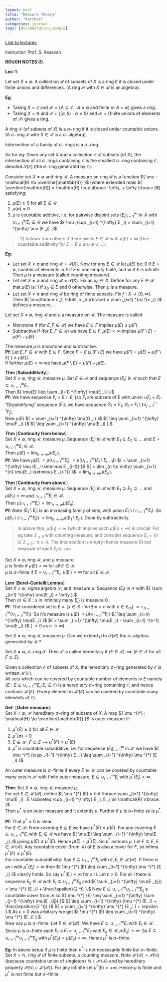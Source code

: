 ```yaml
---
layout: post
title: "Measure Theory"
author: "Karthik"
categories: journal
tags: [documentation,sample]
---
```


[Link to lectures](https://youtube.com/playlist?list=PLyqSpQzTE6M8hq1wo3TIXYsc0Bf7irjnO&si=swo2uq0AlnSgXX4m) 

Instructor: Prof. S. Kesavan 

**ROUGH NOTES (!)**

**Lec-1**: 

Let set ${ X \neq \emptyset }.$ A collection ${ \mathcal{R} }$ of subsets of ${ X }$ is a ring if it is closed under finite unions and differences. (A ring ${ \mathcal{R} }$ with ${ X \in \mathcal{R} }$ is an algebra).  

**Eg**:   
* Taking ${ X = \mathbb{Z} }$ and ${ \mathcal{R} = \lbrace A \subseteq \mathbb{Z} : A \neq \emptyset \text{ and finite or } A = \emptyset \rbrace }$ gives a ring.   
* Taking ${ X = \mathbb{R} }$ and ${ \mathcal{P} = \lbrace [a,b) : a \leq b \rbrace }$ and ${ \mathcal{R} = \lbrace \text{finite unions of elements of } \mathcal{P} \rbrace }$ gives a ring. 

A ring ${ \mathcal{S} }$ (of subsets of ${ X }$) is a ${ \sigma - }$ring if it is closed under countable unions. (A ${ \sigma - }$ring ${ \mathcal{S} }$ with ${ X \in \mathcal{S} }$ is a ${ \sigma - }$algebra). 

Intersection of a family of ${ \sigma-}$rings is a ${ \sigma - }$ring. 

So for eg: Given any set ${ X }$ and a collection ${ \mathcal{E} }$ of subsets (of ${ X }$), the intersection of all ${ \sigma - }$rings containing ${ \mathcal{E} }$ is the smallest ${ \sigma -}$ring containing ${ \mathcal{E} }$, denoted ${ \mathcal{S}(\mathcal{E}) }$ (the ${\sigma-}$ring generated by ${\mathcal{E}}$). 

Consider set ${ X \neq \emptyset }$ and ring ${ \mathcal{R} .}$ A measure on ring ${ \mathcal{R} }$ is a function ${ \mu : \mathcal{R} \to \overline{\mathbb{R}} }$ (where extended reals ${ \overline{\mathbb{R}} = \mathbb{R} \cup \lbrace -\infty, + \infty \rbrace }$) satisfying: 
1) ${ \mu (E) \geq 0 }$ for all ${ E \in \mathcal{R} }$ 
2) ${ \mu (\emptyset) = 0 }$ 
3) ${ \mu }$ is countable additive, i.e. for pairwise disjoint sets ${  (E _i ) _{i=1} ^{\infty} }$ in ${ \mathcal{R} }$ with ${ \cup _{i=1} ^{\infty} E _i \in \mathcal{R} }$ we have ${ \mu (\cup _{i=1} ^{\infty} E _i) = \sum _{i=1} ^{\infty} \mu (E _i) .}$ 

> . 2) follows from others if there exists ${ E \in \mathcal{R} }$ with ${ \mu(E) < \infty }$ (Use countable additivity for ${ E = E \cup \emptyset \cup \emptyset \cup \ldots }$).

 **Eg**:
 * Let set ${ X \neq \emptyset }$ and ring ${ \mathcal{R} = \mathcal{P}(X) }.$ Now for any ${ E \in \mathcal{R} }$ let ${ \mu(E) }$ be: ${ 0 }$ if ${ E = \emptyset },$ number of elements in ${ E }$ if ${ E }$ is non-empty finite, and ${ \infty }$ if ${ E }$ is infinite. Then ${ \mu }$ is a measure (called counting measure). 
 * Let set ${ X \neq \emptyset }$ and ring ${ \mathcal{R} = \mathcal{P}(X) .}$ Fix an ${ x _0 \in X }.$ Define for any ${ E \in \mathcal{R} }$ that ${ \mu (E) }$ is: ${ 1 }$ if ${ x _0 \in E }$ and ${ 0 }$ otherwise. Then ${ \mu }$ is a measure.   
 * Let set ${ X \neq \emptyset }$ and ring ${ \mathcal{R} }$ be ring of finite subsets. Fix ${ f : X \to [0, \infty) }.$ Then ${ \mu(\lbrace x _1, \ldots, x _n \rbrace) = \sum _{i=1} ^{n} f(x _i) }$ defines a measure. 

Let set ${ X \neq \emptyset },$ ring ${ \mathcal{R} }$ and ${ \mu }$ a measure on ${ \mathcal{R} }.$ The measure is called:   
* Monotone if (for ${ E, F \in \mathcal{R} }$) we have ${ E \subseteq F }$ implies ${ \mu(E) \leq \mu(F). }$ 
* Subtractive if (for ${ E, F \in \mathcal{R} }$) we have ${ E \subseteq F, \mu(E) < \infty }$ implies ${ \mu(F \setminus E) = \mu(F) - \mu(E) }.$ 

The measure ${ \mu }$ is monotone and subtractive.   
**Pf**: Let ${ E, F \in \mathcal{R} }$ with ${ E \subseteq F }.$ Since ${ F = E \sqcup (F \setminus E) }$ we have ${ \mu(F) = \mu(E) + \mu(F \setminus E) }$ ${ (\geq \mu(E)) }.$   
If further ${ \mu(E) < \infty }$ we have ${ \mu(F \setminus E) = \mu(F) - \mu(E) }.$ 

**Thm** [**Subadditivity**]:   
Set ${ X \neq \emptyset },$ ring ${ \mathcal{R} }$, measure ${ \mu }.$ Set ${ E \in \mathcal{R} }$ and sequence ${ (E _i) }$ in ${ \mathcal{R} }$ such that ${ E \subseteq \cup _{i=1} ^{\infty} E _i }.$   
Then ${ \mu(E) \leq \sum _{i=1} ^{\infty} \mu(E _i) }.$   
**Pf**: We have sequence ${ F _i = E \cap E _i }$ (so ${ F _i }$ are subsets of ${ E }$ with union ${ \cup F _i = E }$).   
“Disjointifying” sequence ${ (F _i) },$ we have sequence ${ G _1 = F _1, }$ ${ G _i = F _i \setminus (\cup _{j=1} ^{i-1} F _j) }.$   
Now ${ \mu (E) }$ ${ = \sum _{i=1} ^{\infty} \mu(G _i) }$ ${ \leq \sum _{i=1} ^{\infty} \mu(F _i) }$ ${ \leq \sum _{i=1} ^{\infty} \mu(E _i) }.$ 

**Thm** [**Continuity from below**]:   
Set ${ X \neq \emptyset }$, ring ${ \mathcal{R} },$ measure ${ \mu }.$ Sequence ${ (E _i) }$ in ${ \mathcal{R} }$ with ${ E _1 \subseteq E _2 \subseteq \ldots }$ and ${ E = \cup _{i=1} ^{\infty} E _i \in \mathcal{R} }.$   
Then ${ \mu(E) = \lim _{n \to \infty} \mu(E _n) }.$   
**Pf**: We have ${ \mu(E) }$ ${ = \mu (\cup _{i=1} ^{\infty} E _i) }$ ${ = \mu( \cup _{i=1} ^{\infty} ( E _i \setminus E _{i-1}) ) }$ ${ = \sum _{i=1} ^{\infty} \mu (E _i \setminus E _{i-1}) }$ ${ = \lim _{n \to \infty} \sum _{i=1} ^{n} \mu(E _i \setminus E _{i-1}) }$ ${ = \lim _{n \to \infty} \mu(E _n) }.$ 

**Thm** [**Continuity from above**]:   
Set ${ X \neq \emptyset },$ ring ${ \mathcal{R} },$ measure ${ \mu }.$ Sequence ${ (E _i) }$ in ${ \mathcal{R} }$ with ${ E _1 \supseteq E _2 \supseteq \ldots }$ and ${ \mu(E _1) < \infty }$ and ${ \cap _{i=1} ^{\infty} E _i \in \mathcal{R} }.$   
Then ${ \mu (\cap _{i=1} ^{\infty} E _i) = \lim _{n \to \infty} \mu(E _n) }.$   
**Pf**: Note ${ (E _1 \setminus E _i ) }$ is an increasing family of sets, with union ${ E _1 \setminus (\cap _{i=1} ^{\infty} E _i ) .}$ So ${ \mu( E _1 \setminus (\cap _{i=1} ^{\infty} E _i) ) }$ ${ = \lim _{n \to \infty} \mu(E _1 \setminus E _n) }.$ Done by subtractivity.   

> In above thm, ${ \mu(E _1) < \infty }$ (which implies each ${ \mu(E _i) < \infty }$) is crucial: For eg take ${ \mathbb{Z} _{\geq 0} }$ with counting measure, and consider sequence ${ E _i = \lbrace n \in \mathbb{Z} _{\geq 0} : n \geq i \rbrace }.$ The intersection is empty (hence measure 0) but measure of each ${ E _i }$ is ${ + \infty }.$ 

Set ${ X \neq \emptyset },$ ring ${ \mathcal{R} },$ and ${ \mu }$ measure.   
${ \mu }$ is finite if ${ \mu (E) < \infty }$ for all ${ E \in \mathcal{R} }.$   
${ \mu }$ is ${ \sigma - }$finite if ${ E = \cup _{i=1} ^{\infty} E _i ,}$ ${ \mu(E _i) < \infty }$ for all ${ E \in \mathcal{R} }.$ 

**Lem** [**Borel-Cantelli Lemma**]:   
Set ${ X \neq \emptyset },$ sigma algebra ${ \mathcal{S} },$ and measure ${ \mu }.$ Sequence ${ (E _i) }$ in ${ \mathcal{S} }$ with ${ \sum _{i=1} ^{\infty} \mu(E _i) < \infty }.$   
Then ${ \lbrace x \in X : x \text{ in infinitely many } E _i \rbrace }$ is measure ${ 0 }.$   
**Pf**: The considered set is ${ E = \lbrace x \in X : \forall n \, \exists m > n \text{ with } x \in E _m \rbrace }$ ${ = \cap _{n = 1} ^{\infty} (\cup _{i=n} ^{\infty} E _i) .}$ So it’s measure is ${ \mu(E) }$ ${ \leq \mu(\cup _{i=n} ^{\infty} E _i ) }$ ${ \leq \sum _{i=n} ^{\infty} \mu(E _i) }$ ${ = \sum _{i=1} ^{\infty} \mu(E _i) - \sum _{i=1} ^{n-1} \mu(E _i) }$ ${ (\to 0 \text{ as } n \to \infty ) }.$ 

Set ${ X \neq \emptyset , }$ ring ${ \mathcal{R} },$ measure ${ \mu }.$ Can we extend ${ \mu }$ to ${ \mathcal{S}(\mathcal{R}) }$ the ${ \sigma -}$algebra generated by ${ \mathcal{R} }$ ? 

Set ${ X \neq \emptyset , }$ ${ \sigma -}$ring ${ \mathcal{S} }.$ Then ${ \mathcal{S} }$ is called hereditary if ${ (E \in \mathcal{S}) \implies (F \in \mathcal{S} }$ for all ${ F \subseteq E). }$   

Given a collection ${ \mathcal{E} }$ of subsets of ${ X ,}$ the hereditary ${ \sigma -}$ring generated by ${ \mathcal{E} }$ is written ${ \mathcal{H}(\mathcal{E}) }.$   
All sets which can be covered by countable number of elements in ${ E }$ namely ${ \lbrace E : E \subseteq \cup _{i=1} ^{\infty} E _i, E _i \in \mathcal{E} \rbrace }$ is a hereditary ${ \sigma-}$ring containing ${ \mathcal{E} ,}$ and hence contains ${ \mathcal{H}(\mathcal{E}) }.$ (Every element in ${ \mathcal{H}(\mathcal{E}) }$ can be covered by countable many elements of ${ \mathcal{E} }$). 

**Def**: [**Outer measure**]:   
Set ${ X \neq \emptyset ,}$ ${ \mathcal{H} }$ hereditary ${ \sigma - }$ring of subsets of ${ X }.$ A map ${ \mu ^{\*} : \mathcal{H} \to \overline{\mathbb{R}} }$ is outer measure if:   
1) ${ \mu ^{*} (E) \geq 0 }$ for all ${ E \in \mathcal{H} }$ 
2) ${ \mu ^{*} (\emptyset) = 0 }$ 
3) ${ E \in \mathcal{H} },$ ${ F \subseteq E }$ ${ \implies }$ ${ \mu ^{*}(F) \leq \mu ^{*} (E) }$ 
4) ${ \mu ^{*} }$ is countable subadditive, i.e. for sequence ${ (E _i) _{i=1} ^{\infty} }$ in ${ \mathcal{H} }$ we have ${ \mu ^{*} (\cup _{i=1} ^{\infty} E _i) \leq \sum _{i=1} ^{\infty} \mu ^{*} (E _i) }$ 

An outer measure is ${ \sigma - }$finite if every ${ E \in \mathcal{H} }$ can be covered by countable many sets in ${ \mathcal{H} }$ with finite outer measure, ${ E \subseteq \cup _{i=1} ^{\infty} E _i }$ with ${ \mu ^{*} (E _i) < \infty }.$ 

**Thm**: Set ${ X \neq \emptyset },$ ring ${ \mathcal{R} },$ measure ${ \mu }.$   
For set ${ E \in \mathcal{H}(\mathcal{R}), }$ define ${ \mu ^{*} (E) = \inf \lbrace \sum _{i=1} ^{\infty} \mu(E _i) : E \subseteq \cup _{i=1} ^{\infty} E _i, E _i \in \mathcal{R} \rbrace. }$   
Then ${ \mu ^{*} }$ is an outer measure and it extends ${ \mu }.$ Further if ${ \mu }$ is ${ \sigma-}$finite so is ${ \mu ^{*} }.$   

**Pf**: That ${ \mu ^{*} \geq 0 }$ is clear.   
For ${ E \in \mathcal{R} }$: From covering ${ E \subseteq E }$ we have ${ \mu ^{*} (E) \leq \mu (E) }.$ For any covering ${ E \subseteq \cup _{i=1} ^{\infty} E _i }$ with ${ E _i \in \mathcal{R} }$ we have ${ \mu(E) \leq \sum _{i=1} ^{\infty} \mu(E _i) }$ giving ${ \mu(E) \leq \mu ^{*} (E) }.$ Hence ${ \mu(E) = \mu ^{*} (E) }.$ So ${ \mu ^{*} }$ extends ${ \mu }.$ 
Let ${ F \subseteq E },$ ${ E \in \mathcal{H}(\mathcal{R}) }.$ Any countable cover (from ${ \mathcal{R} }$) of ${ E }$ is also a cover for ${ F },$ so infima ${ \mu ^{*} (F) \leq \mu ^{*} (E) }.$   
For countable subadditivity: Say ${ E \subseteq \cup _{i=1} ^{\infty} E _i }$ with ${ E, E _i \in \mathcal{H}(\mathcal{R}) }.$ If there is an ${ i }$ with ${ \mu ^{*} (E _i) = \infty }$ then ${ \mu ^{*} (E) \leq \sum _{i=1} ^{\infty} \mu ^{*} (E _i) }$ clearly holds. So say ${ \mu ^{*} (E _i) < \infty }$ for all ${ i }.$ Let ${ \epsilon > 0 }.$ For all ${ i }$ there is sequence ${ E _{ij} \in \mathcal{R} }$ with ${ E _i \subseteq \cup _{j=1} ^{\infty} E _{ij} }$ and ${ \sum _{j=1} ^{\infty} \mu(E _{ij}) < \mu ^{*} (E _i) + \frac{\epsilon}{2 ^i} }.$ Now ${ E \subseteq \cup _{i=1} ^{\infty} \cup _{j=1} ^{\infty} E _{ij} }$ a countable cover from ${ \mathcal{R} }$ so ${ \mu ^{*} (E) \leq \sum _{i=1} ^{\infty} \sum _{j=1} ^{\infty} \mu(E _{ij}) }$ ${ \leq \sum _{i=1} ^{\infty} (\mu ^{*} (E _i) + \frac{\epsilon}{2 ^i}) }$ ${ = \sum _{i=1} ^{\infty} \mu ^{*} (E _i ) + \epsilon }.$ As ${ \epsilon > 0 }$ was arbitrary we get ${ \mu ^{*} (E) \leq \sum _{i=1} ^{\infty} \mu ^{*} (E _i) }.$   
Now say ${ \mu }$ is ${ \sigma-}$finite. Let ${ E \in \mathcal{H}(\mathcal{R}) }.$ We have ${ E \subseteq \cup _{i=1} ^{\infty} E _i }$ with ${ E _i \in \mathcal{R} }.$ Since ${ \mu }$ is ${ \sigma -}$finite each ${ E _i }$ is ${ E _i = \cup _{j=1} ^{\infty} E _{ij} }$ with ${ E _{ij} \in \mathcal{R}, \mu(E _{ij}) < \infty }.$ So ${ E \subseteq \cup _{i=1} ^{\infty} \cup _{j=1} ^{\infty} E _{ij} }$ with ${ \mu ^{*} (E _{ij}) = \mu (E _{ij}) < \infty }.$ Hence ${ \mu ^{*} }$ is ${ \sigma -}$finite. 

**Eg**: In above setup if ${ \mu }$ is finite then ${ \mu ^{*} }$ is not necessarily finite but ${ \sigma-}$finite.   
Set ${ X = \mathbb{N} },$ ring ${ \mathcal{R} }$ of finite subsets, ${ \mu }$ counting measure. Note ${ \mathcal{H}(\mathcal{R}) = \mathcal{P}(\mathbb{N}) }$ (because countable union of singletons ${ \mathbb{N} \in \mathcal{H}(\mathcal{R}) }$ and by hereditary property ${ \mathcal{P}(\mathbb{N}) \in \mathcal{H}(\mathcal{R}) }$). For any infinite set ${ \mu ^{*} (E) = + \infty }.$ Hence ${ \mu }$ is finite and ${ \mu ^{*} }$ is not finite but ${ \sigma-}$finite. 




